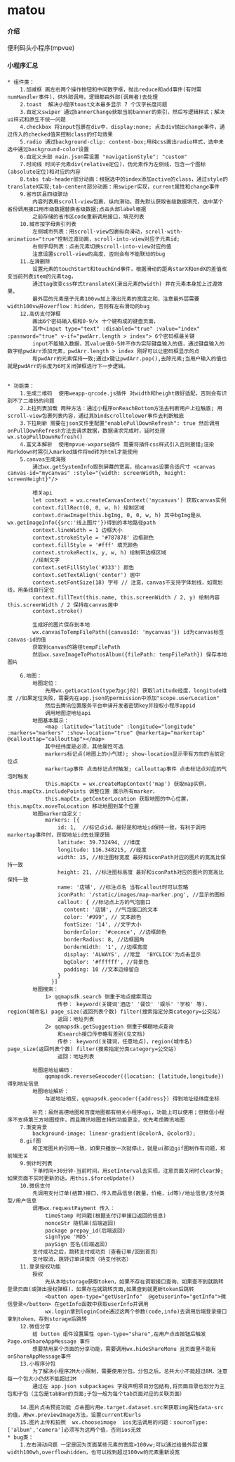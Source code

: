 # matou

#### 介绍
便利码头小程序(mpvue)


#### 小程序汇总
	

    * 组件类：
		1.加减框 画左右两个操作按钮和中间数字框，抛出reduce和add事件(有时需numHandler事件)，供外部调用，逻辑都由外部(调用者)去处理
		2.toast  解决小程序toast文本最多显示 7 个汉字长度问题
		3.自定义swiper 通过bannerChange获取当前banner的索引，然后写逻辑样式；解决ui样式和原生不统一问题
		4.checkbox 将input包裹在div中，display:none; 点击div抛出change事件，通过传入的checked值来控制class的打勾效果
		5.radio 通过background-clip: content-box;用纯css画出radio样式，选中未选中通过background-color设置
		6.自定义头部 main.json需设置 "navigationStyle": "custom"
		7.时间线 时间子元素div(relative定位)，伪元素作为左侧线，包含一个图标(absolute定位)和对应的内容
		8.tabs tab-header部分动画：根据选中的index添加active的class，通过style的translateX实现;tab-centent部分动画：用swiper实现，current属性和change事件
		9.省市区县四级联动 
			内容列表用scroll-view包裹，纵向滑动。首先默认获取省级数据填充，选中某个省份调用接口用市级数据替换省级数据;点击头部label根据
			之前存储的省市区code重新调用接口，填充列表
		10.城市按字母索引列表
			左侧城市列表：用scroll-view包裹纵向滑动，scroll-with-animation="true"控制过渡动画，scroll-into-view对应子元素id;
			右侧字母列表：点击元素切换scroll-into-view对应的值
			注意设置scroll-view的高度，否则会有不能联动的bug
		11.左滑删除
			设置元素的touchStart和touchEnd事件，根据滑动的距离starX和endX的差值改变当前列表item的元素tag，
			通过tag改变css样式translateX(滑出元素的width) 并在元素本身加上过渡效果。
			最外层的元素是子元素100vw加上滑出元素的宽度之和，注意最外层需要width100vw并overflow：hidden，否则有左右滑动的bug
		12.高仿支付弹框
			画出6个密码输入框和0-9/x 十个键构成的键盘页面，
			其中<input type="text" :disabled="true" :value="index" :password="true" v-if="pwdArr.length > index"> 6个密码框最关键
			input不能输入数据，其value值0-5并不作为实际键盘输入的值，通过键盘输入的数字给pwdArr添加元素，pwdArr.length > index 刚好可以让密码框显示的点
			和pwdArr的元素保持一致;通过x键让pwdArr.pop(),去除元素;当用户输入的值也就是pwdArr的长度为6时关闭弹框进行下一步逻辑。
			
		
	* 功能类：
		1.生成二维码  使用weapp-qrcode.js插件 对width和height做好适配，否则会有识别不了二维码的问题
		2.上拉列表加载 两种方法：通过小程序onReachBottom方法去判断用户上拉触底; 用scroll-view包裹列表内容，通过其bindscrolltolower事件去判断触底
		3.下拉刷新 需要在json文件里配置"enablePullDownRefresh": true 然后调用onPullDownRefresh方法去请求数据，数据请求完成时，延时处理wx.stopPullDownRefresh()
		4.富文本解析  使用mpvue-wxparse插件 需要将插件css样式引入否则报错;渲染 Markdown时需引入marked插件将md转为html才能使用
		5.canvas生成海报 
			通过wx.getSystemInfo取到屏幕的宽高，给canvas设置合适尺寸 <canvas canvas-id="mycanvas" :style="{width: screenWidth, height: screenHeight}"/>
			
			相关api
			let context = wx.createCanvasContext('mycanvas') 获取canvas实例
			context.fillRect(0, 0, w, h) 绘制区域
			context.drawImage(this.bgImg, 0, 0, w, h) 其中bgImg是从wx.getImageInfo({src:'线上图片'})得到的本地路径path
			context.lineWidth = 1 边框大小
			context.strokeStyle = '#787878' 边框颜色
			context.fillStyle = '#fff' 填充颜色
			context.strokeRect(x, y, w, h) 绘制带边框区域
			//绘制文字
			context.setFillStyle('#333') 颜色
			context.setTextAlign('center') 居中
			context.setFontSize(18) 字号 // 注意，canvas不支持字体划线，如需划线，用条线自行定位
			context.fillText(this.name, this.screenWidth / 2, y) 绘制内容     this.screenWidth / 2 保持在canvas居中
			context.stroke()
			
			生成好的图片保存到本地
			wx.canvasToTempFilePath({canvasId: 'mycanvas'}) id为canvas标签canvas-id的值
			获取到canvas的路径tempFilePath
			然后wx.saveImageToPhotosAlbum({filePath: tempFilePath}) 保存本地图片
			
		6.地图：
			地图定位：
				先用wx.getLocation(type为gcj02) 获取latitude经度，longitude维度 //如果定位失败，需要先在app.json的permission中添加"scope.userLocation"
				然后去腾讯位置服务平台申请开发者密钥key并授权小程序appid
				调用地图逆地址api
			地图基本展示：
				<map :latitude="latitude" :longitude="longitude" :markers="markers" :show-location="true" @markertap="markertap" @callouttap="callouttap"></map>
				其中经纬度是必须，其他属性可选
				markers标记点(地图上的小气球); show-location显示带有方向的当前定位点
				markertap事件 点击标记点时触发; callouttap事件 点击标记点对应的气泡时触发
				this.mapCtx = wx.createMapContext('map') 获取map实例，this.mapCtx.includePoints 调整位置 展示所有marker，
				this.mapCtx.getCenterLocation 获取地图的中心位置，this.mapCtx.moveToLocation 移动地图到某个位置
			地图marker自定义：
				markers: [{
					id: 1,  //标记点id，最好是和地址id保持一致，有利于调用markertap事件时，获取地址id去处理逻辑
					latitude: 39.732494, //维度
					longitude: 116.348215, //经度
					width: 15, //标注图标宽度 最好和iconPath对应的图片的宽高比保持一致
					height: 21, //标注图标高度 最好和iconPath对应的图片的宽高比保持一致
					name: '店铺', //标注点名 当有callout时可以忽略
					iconPath: '/static/images/map-marker.png', //显示的图标
					callout: { //标记点上方的气泡窗口
					  content: '店铺', //气泡窗口的文本
					  color: '#999', // 文本颜色
					  fontSize: '14', //文字大小
					  borderColor: '#cecece', //边框颜色
					  borderRadius: 8, //边框圆角
					  borderWidth: '1', //边框宽度
					  display: 'ALWAYS', //常显  'BYCLICK'为点击显示
					  bgColor: '#ffffff', //背景色
					  padding: 10 //文本边缘留白
					}
				  }]
			地图搜索：
				1> qqmapsdk.search 侧重于地点搜索周边
					传参： keyword(关键词'酒店' '餐饮' '娱乐' '学校' 等)，region(城市名) page_size(返回列表个数) filter(搜索指定分类category=公交站)
					返回：地址列表
				2> qqmapsdk.getSuggestion 侧重于模糊地点查询
					和search接口传参略有差别(见文档)
					传参： keyword(关键词，任意地点)，region(城市名) page_size(返回列表个数) filter(搜索指定分类category=公交站)
					返回：地址列表
	
			地图逆地址编码：
				qqmapsdk.reverseGeocoder({location: {latitude,longitude}) 得到地址信息
			地图地址解析：
				与逆地址相反，qqmapsdk.geocoder({address}) 得到地址经纬度坐标
			
			补充：虽然高德地图和百度地图都有相关小程序api，功能上可以使用；但微信小程序不支持第三方地图控件，而且腾讯地图支持的功能更全，优先考虑腾讯地图
		7.渐变背景
			background-image: linear-gradient(@colorA, @colorB);
		8.gif图
			和正常图片的引用一致，如果只播放一次就停止，就是ui那边gif图制作有问题，和前端无关
		9.倒计时列表
			下单时间+30分钟-当前时间，用setInterval去实现，注意页面关闭时clear掉;如果页面不实时更新的话，用this.$forceUpdate()
		10.微信支付 
			先调用支付订单(结算)接口，传入商品信息(数量，价格，id等)/地址信息/支付类型/用户信息 
			调用wx.requestPayment 传入：
				timeStamp 时间戳(根据支付订单接口返回的信息)
				nonceStr 随机串(后端返回)
				package prepay_id(后端返回)
				signType 'MD5'
				paySign 签名(后端返回)
			支付成功之后，跳转支付成功页（查看订单/回到首页）
			支付取消，跳转订单详情页（待支付状态）
		11.登录授权功能 
			授权
				先从本地storage获取token，如果不存在调取接口查询，如果查不到就跳转登录页面(或弹出授权弹框)，如果存在就跳转页面,如果查到就更新token后跳转
				<button open-type="getUserInfo"  @getuserinfo="getInfo">微信登录</button> 在getInfo函数中获取userInfo并调用
				wx.login拿到loginCode通过这两个参数(code,info)去调用后端登录接口拿到token，存到storage后跳转
		12.微信分享
			给 button 组件设置属性 open-type="share",在用户点击按钮后触发 Page.onShareAppMessage 事件
			想要禁用某个页面的分享功能，需要调用wx.hideShareMenu 且页面里不能有onShareAppMessage事件
		13.小程序分包
			为了解决小程序2M大小限制，需要使用分包。分包之后，总共大小不能超过8M，注意每一个包大小仍然不能超过2M
			通过在 app.json subpackages 字段声明项目分包结构,将页面目录也划分为主包和子包（主包是tabBar的页面;子包一般为每个tab页面对应的关联页面）
			
		14.图片点击预览功能 点击图片用e.target.dataset.src来获取img属性data-src的值，用wx.previewImage方法，设置current和urls
		15.图片上传和拍照  wx.chooseimage  ios无法调用的问题：sourceType: ['album','camera']必须写为这两个值，否则ios无效
	* bug类：
		1.左右滑动问题 一定是因为页面某些元素的宽度>100vw;可以通过给最外层设置width100wh,overflowhidden，也可以找到超过100vw的元素重新设宽
